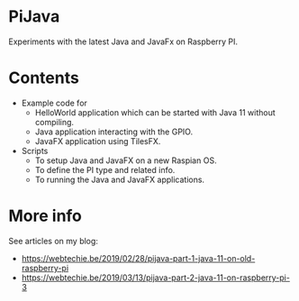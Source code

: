 # PiJava
Experiments with the latest Java and JavaFx on Raspberry PI.

# Contents
* Example code for 
    * HelloWorld application which can be started with Java 11 without compiling.
    * Java application interacting with the GPIO.
    * JavaFX application using TilesFX.
* Scripts 
    * To setup Java and JavaFX on a new Raspian OS.
    * To define the PI type and related info.
    * To running the Java and JavaFX applications.
    
# More info
See articles on my blog:
* https://webtechie.be/2019/02/28/pijava-part-1-java-11-on-old-raspberry-pi
* https://webtechie.be/2019/03/13/pijava-part-2-java-11-on-raspberry-pi-3
